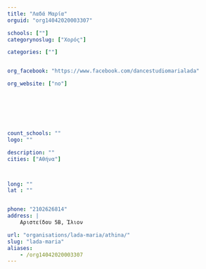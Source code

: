 ```yaml
---
title: "Λαδά Μαρία"
orguid: "org14042020003307"

schools: [""]
categorynoslug: ["Χορός"]

categories: [""]


org_facebook: "https://www.facebook.com/dancestudiomarialada"

org_website: ["no"]







count_schools: ""
logo: ""

description: ""
cities: ["Αθήνα"]



long: ""
lat : ""


phone: "2102626814"
address: |
    Αριστείδου 5Β, Ίλιον

url: "organisations/lada-maria/athina/"
slug: "lada-maria"
aliases:
    - /org14042020003307
---
```



